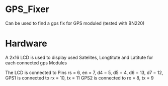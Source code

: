 # GPS_Fixer
Can be used to find a gps fix for GPS moduled (tested with BN220)

# Hardware
A 2x16 LCD is used to display used Satelites, Longtitute and Latitute for each connected gps Modules

The LCD is connected to Pins rs = 6, en = 7, d4 = 5, d5 = 4, d6 = 13, d7 = 12,
GPS1 is connected to rx = 10, tx = 11
GPS2 is connected to rx = 8, tx = 9